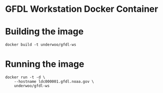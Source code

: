 # GFDL Workstation Docker Container

# Building the image

```
docker build -t underwoo/gfdl-ws
```

# Running the image

```
docker run -t -d \
    --hostname ldc000001.gfdl.noaa.gov \
    underwoo/gfdl-ws
```
